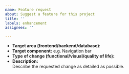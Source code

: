 ```yaml
---
name: Feature request
about: Suggest a feature for this project
title: ''
labels: enhancement
assignees: ''

---
```


- **Target area (frontend/backend/database):**
- **Target component:** e.g. Navigation bar
- **Type of change (functional/visual/quality of life):** 
- **Description:**  
    Describe the requested change as detailed as possible.
